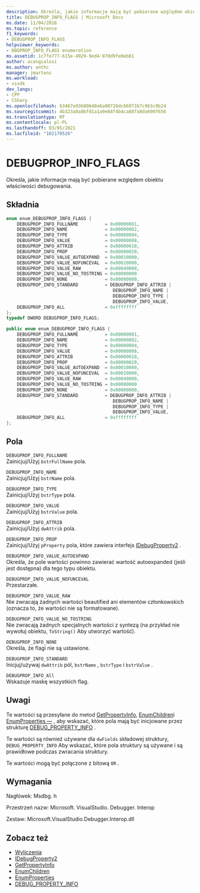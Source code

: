 ```yaml
---
description: Określa, jakie informacje mają być pobierane względem obiektu właściwości debugowania.
title: DEBUGPROP_INFO_FLAGS | Microsoft Docs
ms.date: 11/04/2016
ms.topic: reference
f1_keywords:
- DEBUGPROP_INFO_FLAGS
helpviewer_keywords:
- DBGPROP_INFO_FLAGS enumeration
ms.assetid: 1c7fe777-615e-4929-9ed4-970d9fe0eb81
author: acangialosi
ms.author: anthc
manager: jmartens
ms.workload:
- vssdk
dev_langs:
- CPP
- CSharp
ms.openlocfilehash: 63467e93b80648e6a00728dc66971b7c9b3c9b24
ms.sourcegitcommit: 4b323a8a8bfd1a1a9e84f4b4ca88fa8da690f656
ms.translationtype: MT
ms.contentlocale: pl-PL
ms.lasthandoff: 03/05/2021
ms.locfileid: "102170526"
---
```

# <a name="debugprop_info_flags"></a>DEBUGPROP_INFO_FLAGS
Określa, jakie informacje mają być pobierane względem obiektu właściwości debugowania.

## <a name="syntax"></a>Składnia

```cpp
enum enum_DEBUGPROP_INFO_FLAGS {
    DEBUGPROP_INFO_FULLNAME          = 0x00000001,
    DEBUGPROP_INFO_NAME              = 0x00000002,
    DEBUGPROP_INFO_TYPE              = 0x00000004,
    DEBUGPROP_INFO_VALUE             = 0x00000008,
    DEBUGPROP_INFO_ATTRIB            = 0x00000010,
    DEBUGPROP_INFO_PROP              = 0x00000020,
    DEBUGPROP_INFO_VALUE_AUTOEXPAND  = 0x00010000,
    DEBUGPROP_INFO_VALUE_NOFUNCEVAL  = 0x00020000,
    DEBUGPROP_INFO_VALUE_RAW         = 0x00040000,
    DEBUGPROP_INFO_VALUE_NO_TOSTRING = 0x00080000
    DEBUGPROP_INFO_NONE              = 0x00000000,
    DEBUGPROP_INFO_STANDARD          = DEBUGPROP_INFO_ATTRIB |
                                        DEBUGPROP_INFO_NAME |
                                        DEBUGPROP_INFO_TYPE |
                                        DEBUGPROP_INFO_VALUE,
    DEBUGPROP_INFO_ALL               = 0xffffffff
};
typedef DWORD DEBUGPROP_INFO_FLAGS;
```

```csharp
public enum enum_DEBUGPROP_INFO_FLAGS {
    DEBUGPROP_INFO_FULLNAME          = 0x00000001,
    DEBUGPROP_INFO_NAME              = 0x00000002,
    DEBUGPROP_INFO_TYPE              = 0x00000004,
    DEBUGPROP_INFO_VALUE             = 0x00000008,
    DEBUGPROP_INFO_ATTRIB            = 0x00000010,
    DEBUGPROP_INFO_PROP              = 0x00000020,
    DEBUGPROP_INFO_VALUE_AUTOEXPAND  = 0x00010000,
    DEBUGPROP_INFO_VALUE_NOFUNCEVAL  = 0x00020000,
    DEBUGPROP_INFO_VALUE_RAW         = 0x00040000,
    DEBUGPROP_INFO_VALUE_NO_TOSTRING = 0x00080000
    DEBUGPROP_INFO_NONE              = 0x00000000,
    DEBUGPROP_INFO_STANDARD          = DEBUGPROP_INFO_ATTRIB |
                                        DEBUGPROP_INFO_NAME |
                                        DEBUGPROP_INFO_TYPE |
                                        DEBUGPROP_INFO_VALUE,
    DEBUGPROP_INFO_ALL               = 0xffffffff
};
```

## <a name="fields"></a>Pola
`DEBUGPROP_INFO_FULLNAME`\
Zainicjuj/Użyj `bstrFullName` pola.

`DEBUGPROP_INFO_NAME`\
Zainicjuj/Użyj `bstrName` pola.

`DEBUGPROP_INFO_TYPE`\
Zainicjuj/Użyj `bstrType` pola.

`DEBUGPROP_INFO_VALUE`\
Zainicjuj/Użyj `bstrValue` pola.

`DEBUGPROP_INFO_ATTRIB`\
Zainicjuj/Użyj `dwAttrib` pola.

`DEBUGPROP_INFO_PROP`\
Zainicjuj/Użyj `pProperty` pola, które zawiera interfejs [IDebugProperty2](../../../extensibility/debugger/reference/idebugproperty2.md) .

`DEBUGPROP_INFO_VALUE_AUTOEXPAND`\
Określa, że pole wartości powinno zawierać wartość autoexpanded (jeśli jest dostępna) dla tego typu obiektu.

`DEBUGPROP_INFO_VALUE_NOFUNCEVAL`\
Przestarzałe.

`DEBUGPROP_INFO_VALUE_RAW`\
Nie zwracają żadnych wartości beautified ani elementów członkowskich (oznacza to, że wartości nie są formatowane).

`DEBUGPROP_INFO_VALUE_NO_TOSTRING`\
Nie zwracają żadnych specjalnych wartości z syntezą (na przykład nie wywołuj obiektu, `ToString()` Aby utworzyć wartość).

`DEBUGPROP_INFO_NONE`\
Określa, że flagi nie są ustawione.

`DEBUGPROP_INFO_STANDARD`\
Inicjuj/używaj `dwAttrib` pól, `bstrName` , `bstrType` i `bstrValue` .

`DEBUGPROP_INFO_All`\
Wskazuje maskę wszystkich flag.

## <a name="remarks"></a>Uwagi
Te wartości są przesyłane do metod [GetPropertyInfo](../../../extensibility/debugger/reference/idebugproperty2-getpropertyinfo.md), [EnumChildren](../../../extensibility/debugger/reference/idebugproperty2-enumchildren.md)i [EnumProperties —](../../../extensibility/debugger/reference/idebugstackframe2-enumproperties.md) , aby wskazać, które pola mają być inicjowane przez strukturę [DEBUG_PROPERTY_INFO](../../../extensibility/debugger/reference/debug-property-info.md) .

Te wartości są również używane dla `dwFields` składowej struktury, `DEBUG_PROPERTY_INFO` Aby wskazać, które pola struktury są używane i są prawidłowe podczas zwracania struktury.

Te wartości mogą być połączone z bitową `OR` .

## <a name="requirements"></a>Wymagania
Nagłówek: Msdbg. h

Przestrzeń nazw: Microsoft. VisualStudio. Debugger. Interop

Zestaw: Microsoft.VisualStudio.Debugger.Interop.dll

## <a name="see-also"></a>Zobacz też
- [Wyliczenia](../../../extensibility/debugger/reference/enumerations-visual-studio-debugging.md)
- [IDebugProperty2](../../../extensibility/debugger/reference/idebugproperty2.md)
- [GetPropertyInfo](../../../extensibility/debugger/reference/idebugproperty2-getpropertyinfo.md)
- [EnumChildren](../../../extensibility/debugger/reference/idebugproperty2-enumchildren.md)
- [EnumProperties](../../../extensibility/debugger/reference/idebugstackframe2-enumproperties.md)
- [DEBUG_PROPERTY_INFO](../../../extensibility/debugger/reference/debug-property-info.md)
